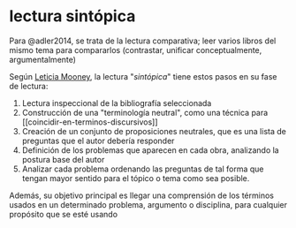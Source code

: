 # lectura sintópica
Para @adler2014, se trata de la lectura comparativa; leer varios libros del mismo tema para compararlos (contrastar, unificar conceptualmente, argumentalmente)

Según [Leticia Mooney](https://biodagar.com/2019/04/syntopic-reading-what-it-is-and-how-to-do-it/), la lectura "*sintópica*" tiene estos pasos en su fase de lectura:

1. Lectura inspeccional de la bibliografía seleccionada
2. Construcción de una "terminología neutral", como una técnica para [[coincidir-en-terminos-discursivos]]
3. Creación de un conjunto de proposiciones neutrales, que es una lista de preguntas que el autor debería responder
4. Definición de los problemas que aparecen en cada obra, analizando la postura base del autor
5. Analizar cada problema ordenando las preguntas de tal forma que tengan mayor sentido para el tópico o tema como sea posible.

Además, su objetivo principal es llegar una comprensión de los términos usados en un determinado problema, argumento o disciplina, para cualquier propósito que se esté usando
